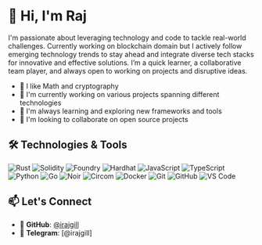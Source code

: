 # 👋 Hi, I'm Raj
 
I'm passionate about leveraging technology and code to tackle real-world challenges. Currently working on blockchain domain but I actively follow emerging technology trends to stay ahead and integrate diverse tech stacks for innovative and effective solutions. I’m a quick learner, a collaborative team player, and always open to working on projects and disruptive ideas.
- 🚀 I like Math and cryptography
- 🔭 I'm currently working on various projects spanning different technologies
- 🌱 I'm always learning and exploring new frameworks and tools
- 👯 I'm looking to collaborate on open source projects


## 🛠️ Technologies & Tools

![Rust](https://img.shields.io/badge/-Rust-000000?style=flat-square&logo=rust&logoColor=white)
![Solidity](https://img.shields.io/badge/-Solidity-363636?style=flat-square&logo=solidity&logoColor=white)
![Foundry](https://img.shields.io/badge/-Foundry-1E1E1E?style=flat-square&logo=ethereum&logoColor=white)
![Hardhat](https://img.shields.io/badge/-Hardhat-FFF100?style=flat-square&logo=ethereum&logoColor=black)
![JavaScript](https://img.shields.io/badge/-JavaScript-F7DF1E?style=flat-square&logo=javascript&logoColor=black)
![TypeScript](https://img.shields.io/badge/-TypeScript-3178C6?style=flat-square&logo=typescript&logoColor=white)
![Python](https://img.shields.io/badge/-Python-3776AB?style=flat-square&logo=python&logoColor=white)
![Go](https://img.shields.io/badge/-Go-00ADD8?style=flat-square&logo=go&logoColor=white)
![Noir](https://img.shields.io/badge/-Noir-000000?style=flat-square&logo=aztec&logoColor=white)
![Circom](https://img.shields.io/badge/-Circom-4B0082?style=flat-square&logo=ethereum&logoColor=white)
![Docker](https://img.shields.io/badge/-Docker-2496ED?style=flat-square&logo=docker&logoColor=white)
![Git](https://img.shields.io/badge/-Git-F05032?style=flat-square&logo=git&logoColor=white)
![GitHub](https://img.shields.io/badge/-GitHub-181717?style=flat-square&logo=github&logoColor=white)
![VS Code](https://img.shields.io/badge/-VS%20Code-007ACC?style=flat-square&logo=visual-studio-code&logoColor=white)



## 📫 Let's Connect

- 💼 **GitHub**: [@irajgill](https://github.com/irajgill)
- 📱 **Telegram**: [@irajgill]
